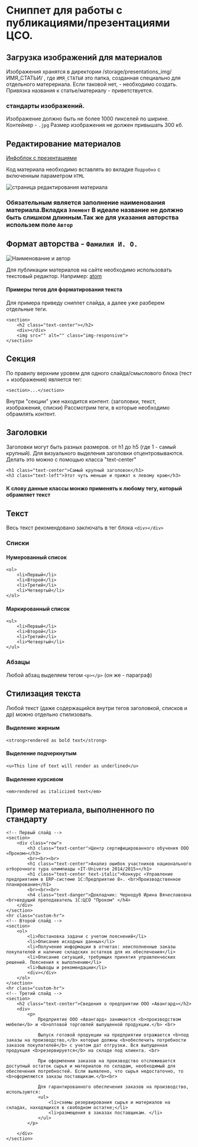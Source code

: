 Сниппет для работы с публикациями/презентациями ЦСО.
=============


Загрузка изображений для материалов
-----------
Изображения хранятся в директории /storage/presentations_img/ИМЯ_СТАТЬИ/ , где `ИМЯ_СТАТЬИ` это папка, созданная специально для отдельного матерериала. Если таковой нет, - необходимо создать. Привязка названия к статье/материалу - приветствуется.
### стандарты изображений. 
Изображение должно быть не более 1000 пикселей по ширине. Контейнер - `.jpg` Размер изображения не должен привышать 300 кб.

Редактирование материалов
-----------
[Инфоблок с презентациями](https://csoprocom.com.ua/bitrix/admin/iblock_list_admin.php?IBLOCK_ID=29&type=aspro_scorp_content&lang=ru&find_section_section=0)

Код материала необходимо вставлять во вкладке `Подробно` с включенным параметром `HTML`

![страница редактирования материала](https://github.com/sikorsky0o/cso_snippets/blob/master/%D0%A1%D0%BD%D0%B8%D0%BC%D0%BE%D0%BA%20%D1%8D%D0%BA%D1%80%D0%B0%D0%BD%D0%B0%202020-06-09%20%D0%B2%2011.57.17.png)

### Обязательным является заполнение наименования материала.Вкладка `Элемент` В идеале название не должно быть слишком длинным.Так же для указания авторства использем поле `Автор`
Формат авторства - `Фамилия И. О.`
-----------

![Наименование и автор](https://github.com/sikorsky0o/cso_snippets/blob/master/name%26author.png)

Для публикации материалов на сайте необходимо использовать текстовый редактор. Например: [atom](https://atom.io/)

#### Примеры тегов для форматирования текста ####

Для примера приведу сниппет слайда, а далее уже разберем отдельные теги.
```
<section>
	<h2 class="text-center"></h2>
	<div></div>
	<img src="" alt="" class="img-responsive">
</section>
```
Секция
-----------------------------------

По правилу верхним уровем для одного слайда/смыслового блока (тест + изображения) является тег:
``` 
<section>...</section>
```
Внутри "секции" уже находится контент. (заголовки, текст, изображения, списки)
Рассмотрим теги, в которые необходимо обрамлять контент.

Заголовки
-----------------------------------

Заголовки могут быть разных размеров. от h1 до h5 (где 1 - самый крупный).
Для визуального выделения заголовки отцентровываются. Делать это можно с помощью класса "text-center"
```
<h1 class="text-center">Самый крупный заголовок</h1>
<h3 class="text-left">Этот чуть меньше и прижат к левому краю</h3>
```
#### К слову данные классы монжо применять к любому тегу, который обрамляет текст

Текст
-----------------------------------

Весь текст рекомендовано заключать в тег блока `<div></div>`
### Списки
#### Нумерованный список
```
<ol>
	<li>Первый</li>
	<li>Второй</li>
	<li>Третий</li>
	<li>Четвертый</li>
</ol>

```
#### Маркированный список
```
<ul>
	<li>Первый</li>
	<li>Второй</li>
	<li>Третий</li>
	<li>Четвертый</li>
</ul>
```

### Абзацы
Любой абзац выделяем тегом `<p></p>` (он же - параграф)

Стилизация текста
-----------------
Любой текст (даже содержащийся внутри тегов заголовкой, списков и др) можно отдельно стилизовать. 
#### Выделение жирным
```
<strong>rendered as bold text</strong>
```
#### Выделение подчеркнутым
```
<u>This line of text will render as underlined</u>
```
#### Выделение курсивом
```
<em>rendered as italicized text</em>
```


Пример материала, выполненного по стандарту
--------------
```
<!-- Первый слайд -->
<section>
	<div class="row">
		<h3 class="text-center">Центр сертифицированного обучения ООО «Проком»</h3>
		<br><br><br>
		<h1 class="text-center">Анализ ошибок участников национального отборочного тура олимпиады «IT-Universe 2014/2015»</h1>
		<h1 class="text-center text-italic">Конкурс «Управление предприятием в ERP-системе 1С:Предприятие 8». <br>Производственное планирование</h1>
		<br><br><br>
		<h4 class="text-danger">Докладчик: Чернодуб Ирина Вячеславовна <br>ведущий преподаватель 1С:ЦСО "Проком" </h4>
	</div>
</section>
<hr class="custom-hr">
<!-- Второй слайд -->
<section>
	<ol>
		<li>Постановка задачи с учетом пояснений</li>
		<li>Описание исходных данных</li>
		<li>Получение информации в отчетах: неисполненные заказы покупателей и наличие складских остатков для их обеспечения</li>
		<li>Описание ситуаций, требующих принятия управленческих решений. Пояснения к выполнению</li>
		<li>Выводы и рекомендации</li>
        <div></div>
	</ol>
</section>
<hr class="custom-hr">
<!-- Третий слайд -->
<section>
	<h2 class="text-center">Сведения о предприятии ООО «Авангард»</h2>
	<div>
		<p>
			Предприятие ООО «Авангард» занимается <b>производством мебели</b> и <b>оптовой торговлей выпущенной продукции.</b> <br>

			Выпуск готовой продукции на предприятии отражается <b>под заказы на производство,</b> которые должны <b>обеспечить потребности заказов покупателей</b> с учетом дат отгрузки. Вся выпущенная продукция <b>резервируется</b> на складе под клиента. <br>

			При оформлении заказов на производство отслеживается доступный остаток сырья и материалов по складам, необходимый для обеспечения потребностей. Если выявлено, что сырья недостаточно, то <b>оформляются заказы поставщикам.</b><br>

			Для гарантированного обеспечения заказов на производство, используются:
			<ul>
				<li>схемы резервирования сырья и материалов на складах, находящихся в свободном остатке;</li>
				<li>размещения в заказах поставщикам. </li>
			</ul>
		</p>

	</div>
</section>
```
